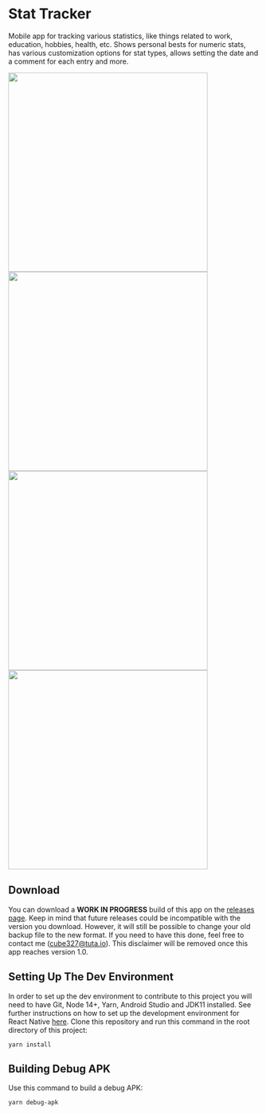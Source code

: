 # Stat Tracker

Mobile app for tracking various statistics, like things related to work, education, hobbies, health, etc. Shows personal bests for numeric stats, has various customization options for stat types, allows setting the date and a comment for each entry and more.

<img src="https://denimintsaev.com/api/stat_tracker_1.jpg" width="400"/>

<img src="https://denimintsaev.com/api/stat_tracker_2.jpg" width="400"/>

<img src="https://denimintsaev.com/api/stat_tracker_3.jpg" width="400"/>

<img src="https://denimintsaev.com/api/stat_tracker_4.jpg" width="400"/>

## Download

You can download a **WORK IN PROGRESS** build of this app on the [releases page](https://github.com/dmint789/stat-tracker/releases). Keep in mind that future releases could be incompatible with the version you download. However, it will still be possible to change your old backup file to the new format. If you need to have this done, feel free to contact me (cube327@tuta.io). This disclaimer will be removed once this app reaches version 1.0.

## Setting Up The Dev Environment

In order to set up the dev environment to contribute to this project you will need to have Git, Node 14+, Yarn, Android Studio and JDK11 installed. See further instructions on how to set up the development environment for React Native [here](https://reactnative.dev/docs/environment-setup). Clone this repository and run this command in the root directory of this project:

```
yarn install
```

## Building Debug APK

Use this command to build a debug APK:

```
yarn debug-apk
```
